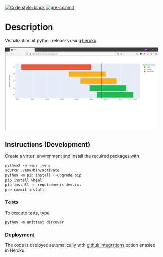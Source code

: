 [![Code style: black](https://img.shields.io/badge/code%20style-black-000000.svg)](https://github.com/psf/black)
[![pre-commit](https://img.shields.io/badge/pre--commit-enabled-brightgreen?logo=pre-commit&logoColor=white)](https://github.com/pre-commit/pre-commit)


# Description
Visualization of python releases using [heroku](https://python-releases.herokuapp.com/).

![visualization](img/visualization.png)


## Instructions (Development)
Create a virtual environment and install the required packages with
```
python3 -m venv .venv
source .venv/bin/activate
python -m pip install --upgrade pip
pip install wheel
pip install -r requirements-dev.txt
pre-commit install
```


### Tests
To execute tests, type
```
python -m unittest discover
```


### Deployment
The code is deployed automatically with [github integrations](https://devcenter.heroku.com/articles/github-integration)
option enabled in Heroku.

